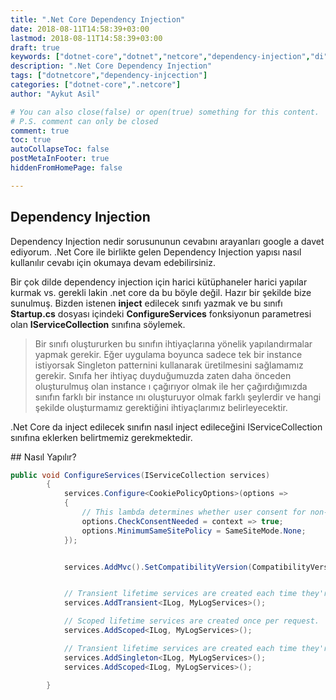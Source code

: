 ```yaml
---
title: ".Net Core Dependency Injection"
date: 2018-08-11T14:58:39+03:00
lastmod: 2018-08-11T14:58:39+03:00
draft: true
keywords: ["dotnet-core","dotnet","netcore","dependency-injection","di"]
description: ".Net Core Dependency Injection"
tags: ["dotnetcore","dependency-injcection"]
categories: ["dotnet-core",".netcore"]
author: "Aykut Asil"

# You can also close(false) or open(true) something for this content.
# P.S. comment can only be closed
comment: true
toc: true
autoCollapseToc: false
postMetaInFooter: true
hiddenFromHomePage: false

---
```


## Dependency Injection

Dependency Injection nedir sorusununun cevabını arayanları google a davet ediyorum. .Net Core ile birlikte gelen Dependency Injection yapısı nasıl kullanılır cevabı için okumaya devam edebilirsiniz.

Bir çok dilde dependency injection için harici kütüphaneler harici yapılar kurmak vs. gerekli lakin .net core da bu böyle değil. Hazır bir şekilde bize sunulmuş. Bizden istenen **inject** edilecek sınıfı yazmak ve bu sınıfı **Startup.cs** dosyası içindeki **ConfigureServices** fonksiyonun parametresi olan **IServiceCollection** sınıfına söylemek.

> Bir sınıfı oluştururken bu sınıfın ihtiyaçlarına yönelik yapılandırmalar yapmak gerekir. Eğer uygulama boyunca sadece tek bir instance istiyorsak Singleton patternini kullanarak üretilmesini sağlamamız gerekir. Sınıfa her ihtiyaç duyduğumuzda zaten daha önceden oluşturulmuş olan instance ı çağırıyor olmak ile her çağırdığımızda sınıfın farklı bir instance ını oluşturuyor olmak farklı şeylerdir ve hangi şekilde oluşturmamız gerektiğini ihtiyaçlarımız belirleyecektir.

.Net Core da inject edilecek sınıfın nasıl inject edileceğini IServiceCollection sınıfına eklerken belirtmemiz gerekmektedir.

## Nasıl Yapılır?

```csharp
public void ConfigureServices(IServiceCollection services)
        {
            services.Configure<CookiePolicyOptions>(options =>
            {
                // This lambda determines whether user consent for non-essential cookies is needed for a given request.
                options.CheckConsentNeeded = context => true;
                options.MinimumSameSitePolicy = SameSiteMode.None;
            });


            services.AddMvc().SetCompatibilityVersion(CompatibilityVersion.Version_2_1);


            // Transient lifetime services are created each time they're requested. This lifetime works best for lightweight, stateless services.
            services.AddTransient<ILog, MyLogServices>();

            // Scoped lifetime services are created once per request.
            services.AddScoped<ILog, MyLogServices>();

            // Transient lifetime services are created each time they're requested. This lifetime works best for lightweight, stateless services.
            services.AddSingleton<ILog, MyLogServices>();
            services.AddScoped<ILog, MyLogServices>();

        }
```